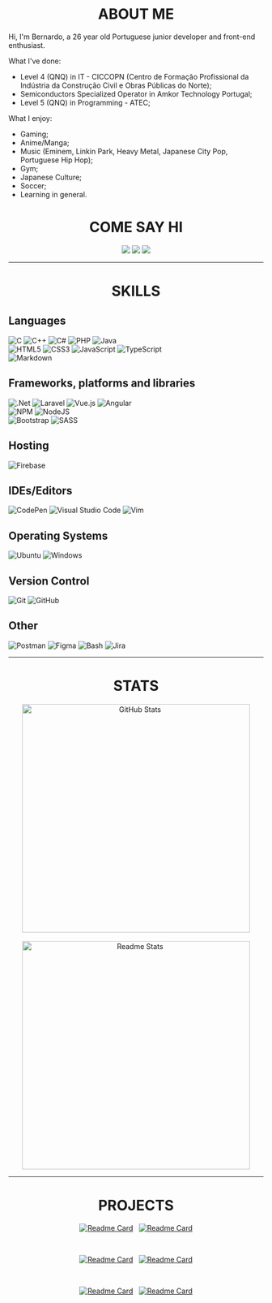 <div align="center">

# ABOUT ME


</div>

Hi, I'm Bernardo, a 26 year old Portuguese junior developer and front-end enthusiast.

What I've done:
  - Level 4 (QNQ) in IT - CICCOPN  (Centro de Formação Profissional da Indústria da Construção Civil e Obras Públicas do Norte);
  - Semiconductors Specialized Operator in Amkor Technology Portugal;
  - Level 5 (QNQ) in Programming - ATEC;

What I enjoy:
  - Gaming;
  - Anime/Manga;
  - Music (Eminem, Linkin Park, Heavy Metal, Japanese City Pop, Portuguese Hip Hop);
  - Gym;
  - Japanese Culture;
  - Soccer;
  - Learning in general.

<div align="center">

# COME SAY HI

<p>

<a href="https://www.linkedin.com/in/bernardo-teixeira-428220182/" style="text-decoration: none">
    <img src="https://skillicons.dev/icons?i=linkedin"/>
</a> 
<a href="mailto:btteixeira.bt@gmail.com" style="text-decoration: none">
    <img src="https://skillicons.dev/icons?i=gmail"/>
</a> 
<a href="https://discordapp.com/users/450674464980729868" style="text-decoration: none">
    <img src="https://skillicons.dev/icons?i=discord"/>
</a> 

</p>

</div>

<div align="center">

---

# SKILLS

</div>

##  Languages

![C](https://skillicons.dev/icons?i=c)
![C++](https://skillicons.dev/icons?i=cpp)
![C#](https://skillicons.dev/icons?i=cs)
![PHP](https://skillicons.dev/icons?i=php)
![Java](https://skillicons.dev/icons?i=java)  
![HTML5](https://skillicons.dev/icons?i=html)
![CSS3](https://skillicons.dev/icons?i=css)
![JavaScript](https://skillicons.dev/icons?i=js)
![TypeScript](https://skillicons.dev/icons?i=ts)  
![Markdown](https://skillicons.dev/icons?i=md)

## Frameworks, platforms and libraries

![.Net](https://skillicons.dev/icons?i=net)
![Laravel](https://skillicons.dev/icons?i=laravel)
![Vue.js](https://skillicons.dev/icons?i=vue)
![Angular](https://skillicons.dev/icons?i=angular)  
![NPM](https://skillicons.dev/icons?i=npm)
![NodeJS](https://skillicons.dev/icons?i=nodejs)  
![Bootstrap](https://skillicons.dev/icons?i=bootstrap)
![SASS](https://skillicons.dev/icons?i=sass)

## Hosting

![Firebase](https://skillicons.dev/icons?i=firebase)

## IDEs/Editors

![CodePen](https://skillicons.dev/icons?i=codepen)
![Visual Studio Code](https://skillicons.dev/icons?i=vscode)
![Vim](https://skillicons.dev/icons?i=vim)

## Operating Systems

![Ubuntu](https://skillicons.dev/icons?i=ubuntu)
![Windows](https://skillicons.dev/icons?i=windows)

## Version Control

![Git](https://skillicons.dev/icons?i=git)
![GitHub](https://skillicons.dev/icons?i=github)

## Other

![Postman](https://skillicons.dev/icons?i=postman)
![Figma](https://skillicons.dev/icons?i=figma)
![Bash](https://skillicons.dev/icons?i=bash)
![Jira](https://skillicons.dev/icons?i=jira)

---

<div align="center">

# STATS

</div>

<div align="center">
    <img width=450 src="https://streak-stats.demolab.com?user=Deadfaced&theme=react" alt="GitHub Stats" />
</div>

<br/>

<div align="center">
    <img width=450 src="https://github-readme-stats.vercel.app/api?username=Deadfaced&show_icons=true&theme=react&rank_icon=github" alt="Readme Stats" />
</div>

---

<div align="center">

# PROJECTS

[![Readme Card](https://github-readme-stats.vercel.app/api/pin/?username=Deadfaced&repo=AtecGestPro&theme=tokyonight)](https://github.com/Deadfaced/AtecGestPro)&nbsp;&nbsp;
[![Readme Card](https://github-readme-stats.vercel.app/api/pin/?username=Deadfaced&repo=Documentation&theme=tokyonight)](https://github.com/Deadfaced/Documentation)

<br>

[![Readme Card](https://github-readme-stats.vercel.app/api/pin/?username=Deadfaced&repo=Angular-learning-projects&theme=tokyonight)](https://github.com/Deadfaced/Angular-learning-projects)&nbsp;&nbsp;
[![Readme Card](https://github-readme-stats.vercel.app/api/pin/?username=Deadfaced&repo=VueProject&theme=tokyonight)](https://github.com/Deadfaced/VueProject)

<br>

[![Readme Card](https://github-readme-stats.vercel.app/api/pin/?username=Deadfaced&repo=Laravel&theme=tokyonight)](https://github.com/Deadfaced/Laravel)&nbsp;&nbsp;
[![Readme Card](https://github-readme-stats.vercel.app/api/pin/?username=Deadfaced&repo=ASP.NET_project&theme=tokyonight)](https://github.com/Deadfaced/ASP.NET_project)
<br>

</div>